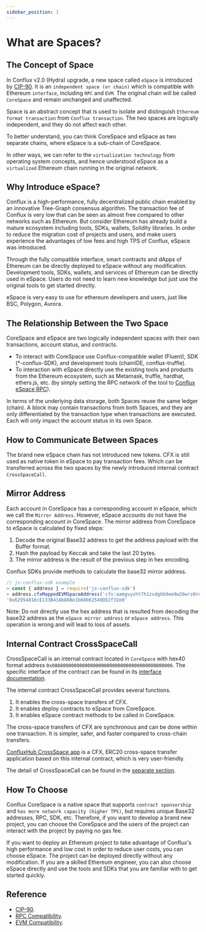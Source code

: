```yaml
---
sidebar_position: 1
---
```


# What are Spaces?

## The Concept of Space
In Conflux v2.0 (Hydra) upgrade, a new space called ```eSpace``` is introduced by [CIP-90](https://github.com/Conflux-Chain/CIPs/blob/master/CIPs/cip-90.md). It is an ```independent space (or chain)``` which is compatible with Ethereum ```interface```, including ```RPC``` and ```EVM```. The original chain will be called ```CoreSpace``` and remain unchanged and unaffected.

Space is an abstract concept that is used to isolate and distinguish ```Ethereum format transaction``` from ```Conflux transaction```. The two spaces are logically independent, and they do not affect each other.

To better understand, you can think CoreSpace and eSpace as two separate chains, where eSpace is a sub-chain of CoreSpace.

In other ways, we can refer to the ```virtualization technology``` from operating system concepts, and hence understood eSpace as a ```virtualized``` Ethereum chain running in the original network.

## Why Introduce eSpace?
Conflux is a high-performance, fully decentralized public chain enabled by an innovative Tree-Graph consensus algorithm. The transaction fee of Conflux is very low that can be seen as almost free compared to other networks such as Ethereum. But consider Ethereum has already build a mature ecosystem including tools, SDKs, wallets, Solidity libraries. In order to reduce the migration cost of projects and users, and make users experience the advantages of low fees and high TPS of Conflux, eSpace was introduced.

Through the fully compatible interface, smart contracts and dApps of Ethereum can be directly deployed to eSpace without any modification. Development tools, SDKs, wallets, and services of Ethereum can be directly used in eSpace. Users do not need to learn new knowledge but just use the original tools to get started directly.

eSpace is very easy to use for ethereum developers and users, just like BSC, Polygon, Aurora.

## The Relationship Between the Two Space
CoreSpace and eSpace are two logically independent spaces with their own transactions, account status, and contracts.

- To interact with CoreSpace use Conflux-compatible wallet (Fluent), SDK (*-conflux-SDK), and development tools (chainIDE, conflux-truffle).
- To interaction with eSpace directly use the existing tools and products from the Ethereum ecosystem, such as Metamask, truffle, hardhat, ethers.js, etc. (by simply setting the RPC network of the tool to [Conflux eSpace RPC](https://developer.confluxnetwork.org/conflux-doc/docs/EVM-Space/evm_space_networks/)).

In terms of the underlying data storage, both Spaces reuse the same ledger (chain). A block may contain transactions from both Spaces, and they are only differentiated by the transaction type when transactions are executed. Each will only impact the account status in its own Space.

## How to Communicate Between Spaces
The brand new eSpace chain has not introduced new tokens. CFX is still used as native token in eSpace to pay transaction fees. Which can be transferred across the two spaces by the newly introduced internal contract ```CrossSpaceCall```.

## Mirror Address
Each account in CoreSpace has a corresponding account in eSpace, which we call the ```Mirror Address```. However, eSpace accounts do not have the corresponding account in CoreSpace. The mirror address from CoreSpace to eSpace is calculated by fixed steps:

1. Decode the original Base32 address to get the address payload with the Buffer format.
2. Hash the payload by Keccak and take the last 20 bytes.
3. The mirror address is the result of the previous step in hex encoding.

Conflux SDKs provide methods to calculate the base32 mirror address.

```js
// js-conflux-sdk example
> const { address } = require('js-conflux-sdk')
> address.cfxMappedEVMSpaceAddress('cfx:aamgvyzht7h1zxdghb9ee9w26wrz8rd3gj837392dp')
'0x62954816cE133B41Ab888e1b68b62549DE2f32e0'
```

Note: Do not directly use the hex address that is resulted from decoding the base32 address as the ```eSpace mirror address``` or ```eSpace address```. This operation is wrong and will lead to loss of assets.

## Internal Contract CrossSpaceCall
CrossSpaceCall is an internal contract located in ```CoreSpace``` with hex40 format address ```0x08880000000000000000000000000000000000000006```. The specific interface of the contract can be found in its [interface documentation](https://developer.confluxnetwork.org/conflux-rust/internal_contract/internal_contract/#crossspacecall).

The internal contract CrossSpaceCall provides several functions.

1. It enables the cross-space transfers of CFX.
2. It enables deploy contracts to eSpace from CoreSpace.
3. It enables eSpace contract methods to be called in CoreSpace.

The cross-space transfers of CFX are synchronous and can be done within one transaction. It is simpler, safer, and faster compared to cross-chain transfers.

[ConfluxHub CrossSpace app](https://confluxhub.io/espace-bridge/cross-space) is a CFX, ERC20 cross-space transfer application based on this internal contract, which is very user-friendly.

The detail of CrossSpaceCall can be found in the [separate section](https://wiki.conflux123.xyz/books/conflux-espace/page/spaces).

## How To Choose
Conflux CoreSpace is a native space that supports ```contract sponsorship``` and ```has more network capacity (higher TPS)```, but requires unique Base32 addresses, RPC, SDK, etc. Therefore, if you want to develop a brand new project, you can choose the CoreSpace and the users of the project can interact with the project by paying no gas fee.

If you want to deploy an Ethereum project to take advantage of Conflux's high performance and low cost in order to reduce user costs, you can choose eSpace. The project can be deployed directly without any modification. If you are a skilled Ethereum engineer, you can also choose eSpace directly and use the tools and SDKs that you are familiar with to get started quickly.

## Reference
- [CIP-90](https://github.com/Conflux-Chain/CIPs/blob/master/CIPs/cip-90.md).
- [RPC Compatibility](https://developer.confluxnetwork.org/conflux-doc/docs/EVM-Space/evm_space_rpc_compatibility/).
- [EVM Compatibility](https://developer.confluxnetwork.org/conflux-doc/docs/EVM-Space/evm_space_vm_compatibility/).